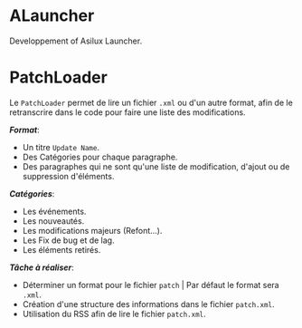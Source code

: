 # ALauncher
Developpement of Asilux Launcher.


# PatchLoader

Le `PatchLoader` permet de lire un fichier `.xml` ou d'un autre format, afin de le retranscrire dans le code pour faire une liste des modifications.


_**Format**_:
- Un titre `Update Name`.
- Des Catégories pour chaque  paragraphe.
- Des paragraphes qui ne sont qu'une liste de modification, d'ajout ou de suppression d'éléments.

_**Catégories**_:
- Les événements.
- Les nouveautés.
- Les modifications majeurs (Refont...).
- Les Fix de bug et de lag.
- Les éléments retirés.

_**Tâche à réaliser**_:
- Déterminer un format pour le fichier `patch` | Par défaut le format sera `.xml`.
- Création d'une structure des informations dans le fichier `patch.xml`.
- Utilisation du RSS afin de lire le fichier `patch.xml`.
